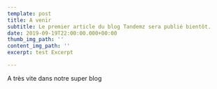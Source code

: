 ```yaml
---
template: post
title: A venir
subtitle: Le premier article du blog Tandemz sera publié bientôt.
date: 2019-09-19T22:00:00.000+00:00
thumb_img_path: ''
content_img_path: ''
excerpt: test Excerpt

---
```

A très vite dans notre super blog